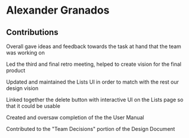 # Alexander Granados

## Contributions

Overall gave ideas and feedback towards the task at hand that the team was working on

Led the third and final retro meeting, helped to create vision for the final product

Updated and maintained the Lists UI in order to match with the rest our design vision

Linked together the delete button with interactive UI on the Lists page so that it could be usable

Created and oversaw completion of the the User Manual

Contributed to the "Team Decisions" portion of the Design Document
